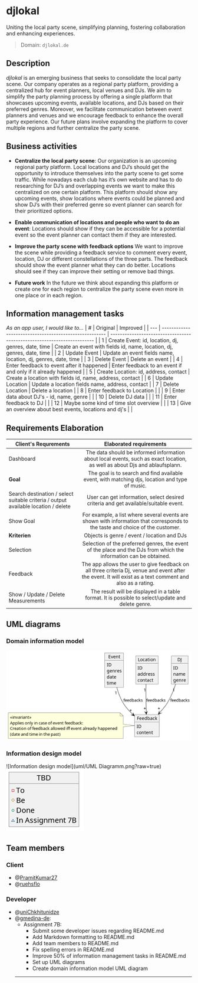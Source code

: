 # djlokal
Uniting the local party scene, simplifying planning, fostering collaboration and enhancing experiences.

> Domain: `djlokal.de`

## Description
*djlokal* is an emerging business that seeks to consolidate the local party scene. 
Our company operates as a regional party platform, providing a centralized hub for event planners, local venues and DJs. 
We aim to simplify the party planning process by offering a single platform that showcases upcoming events, available locations, and DJs based on their preferred genres. 
Moreover, we facilitate communication between event planners and venues and we encourage feedback to enhance the overall party experience. 
Our future plans involve expanding the platform to cover multiple regions and further centralize the party scene.

## Business activities
- **Centralize the local party scene**:
Our organization is an upcoming regional party platform. 
Local locations and DJ’s should get the opportunity to introduce themselves into the party scene to get some traffic. 
While nowadays each club has it’s own website and has to do researching for DJ’s and overlapping events we want to make this centralized on one certain platform. 
This platform should show any upcoming events, show locations where events could be planned and show DJ’s with their preferred genre so event planner can search for their prioritized options.

- **Enable communication of locations and people who want to do an event**:
Locations should show if they can be accessible for a potential event so the event planner can contact them if they are interested.

- **Improve the party scene with feedback options**
We want to improve the scene while providing a feedback service to comment every event, location, DJ or different constellations of the three parts. 
The feedback should show the event planner what they can do better. 
Locations should see if they can improve their setting or remove bad things.

- **Future work**
In the future we think about expanding this platform or create one for each region to centralize the party scene even more in one place or in each region.

## Information management tasks
*As an app user, I would like to...*
| #   | Original                                               | Improved                                                                |
| --- | ------------------------------------------------------ | ----------------------------------------------------------------------- |
| 1   | Create Event: id, location, dj, genres, date, time     | Create an event with fields id, name, location, dj, genres, date, time |
| 2   | Update Event                                           | Update an event fields name, location, dj, genres, date, time          |
| 3   | Delete Event                                           | Delete an event                                                         |
| 4   | Enter feedback to event after it happened              | Enter feedback to an event if and only if it already happened           |
| 5   | Create Location: id, address, contact                  | Create a location with fields id, name, address, contact                |
| 6   | Update Location                                        | Update a location fields name, address, contact                         |
| 7   | Delete Location                                        | Delete a location                                                       |
| 8   | Enter feedback to Location                             |                                                                         |
| 9   | Enter data about DJ's - id, name, genre                |                                                                         |
| 10  | Delete DJ data                                         |                                                                         |
| 11  | Enter feedback to DJ                                   |                                                                         |
| 12  | Maybe some kind of time slot overview                  |                                                                         |
| 13  | Give an overview about best events, locations and dj's |                                                                         |


##  Requirements Elaboration 
| Client's Requrements| Elaborated requirements| 
| --------------------| :--------------------: | 
| Dashboard |  The data should be informed information about local events, such as exact location, as well as about Djs and ablaufsplann.  |
| **Goal**| The goal is to search and find available event, with matching djs, location and type of music.|
|Search destination / select suitable criteria / output available location / delete |User can get information, select desired criteria and get available/suitable event.
| Show Goal | For example, a list where several events are shown with information that corresponds to the taste and choice of the customer. |
|**Kriterien** | Objects is genre / event / location and DJs |
| Selection| Selection of the preferred genres, the event of the place and the DJs from which the information can be obtained.|
| Feedback| The app allows the user to give feedback on all three criteria Dj, venue and event after the event. It will exist as a text comment and also as a rating. |
| Show / Update / Delete Measurements | The result will be displayed in a table format. It is possible to select/update and delete genre.|

## UML diagrams
### Domain information model
![Domain information model](uml/dim.png?raw=true)

### Information design model 
![Information design model](uml/UML Diagramm.png?raw=true)
![Information design model](uml/idm.png?raw=true)

## Team members
### Client
- @[PramitKumar27](https://github.com/PramitKumar27)
- @[ruehsflo](https://github.com/ruehsflo)
### Developer
- @[uniChkhitunidze](https://github.com/uniChkhitunidze)
- @[gmedina-de](https://github.com/gmedina-de): 
  - Assignment 7B:
    - Submit some developer issues regarding README.md
    - Add Markdown formatting to README.md
    - Add team members to README.md
    - Fix spelling errors in README.md
    - Improve 50% of information management tasks in README.md
    - Set up UML diagrams
    - Create domain information model UML diagram
  - --

